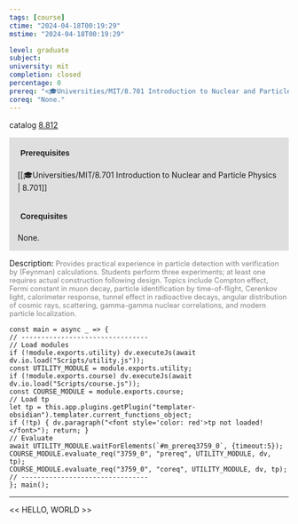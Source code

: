```yaml
---
tags: [course]
ctime: "2024-04-18T00:19:29"
mstime: "2024-04-18T00:19:29"

level: graduate
subject: 
university: mit
completion: closed
percentage: 0
prereq: "<🎓Universities/MIT/8.701 Introduction to Nuclear and Particle Physics>"
coreq: "None."
---
```


catalog [8.812](http://student.mit.edu/catalog/m8b.html#8.812)

<span style="display: block; padding: 15px; background-color: rgb(100, 100, 100, 0.2);"><font id="m_prereq3759_0" style="display: block; font-family: Arial, sans-serif; font-weight: bold; padding: 5px">Prerequisites</font><br><span id="prereq3759_0">[[🎓Universities/MIT/8.701 Introduction to Nuclear and Particle Physics | 8.701]]</span></span>
<span style="display: block; padding: 15px; background-color: rgb(100, 100, 100, 0.2);"><font id="m_coreq3759_0" style="display: block; font-family: Arial, sans-serif; font-weight: bold; padding: 5px">Corequisites</font><br><span id="coreq3759_0">None.</span></span>

<font style="">Description:</font>
<font style="color: grey; font-size: 0.8rem;">Provides practical experience in particle detection with verification by (Feynman) calculations. Students perform three experiments; at least one requires actual construction following design. Topics include Compton effect, Fermi constant in muon decay, particle identification by time-of-flight, Cerenkov light, calorimeter response, tunnel effect in radioactive decays, angular distribution of cosmic rays, scattering, gamma-gamma nuclear correlations, and modern particle localization.</font>

```dataviewjs
const main = async _ => {
// --------------------------------
// Load modules
if (!module.exports.utility) dv.executeJs(await dv.io.load("Scripts/utility.js"));
const UTILITY_MODULE = module.exports.utility;
if (!module.exports.course) dv.executeJs(await dv.io.load("Scripts/course.js"));
const COURSE_MODULE = module.exports.course;
// Load tp
let tp = this.app.plugins.getPlugin("templater-obsidian").templater.current_functions_object;
if (!tp) { dv.paragraph("<font style='color: red'>tp not loaded!</font>"); return; }
// Evaluate
await UTILITY_MODULE.waitForElements(`#m_prereq3759_0`, {timeout:5});
COURSE_MODULE.evaluate_req("3759_0", "prereq", UTILITY_MODULE, dv, tp);
COURSE_MODULE.evaluate_req("3759_0", "coreq", UTILITY_MODULE, dv, tp);
// --------------------------------
}; main();
```

---

<< HELLO, WORLD >>
